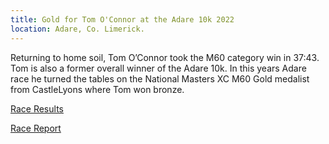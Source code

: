 ```yaml
---
title: Gold for Tom O'Connor at the Adare 10k 2022 
location: Adare, Co. Limerick.
---
```


Returning to home soil, Tom O’Connor took the M60 category win in 37:43. Tom is also a former overall winner of the Adare 10k. In this years Adare race he turned the tables on the National Masters XC M60 Gold medalist from CastleLyons where Tom won bronze.

<a href="https://www.myrunresults.com/events/adare_10k_2022/4207/results" target="_blank" rel="noopener noreferrer">Race Results</a>

<a href="https://www.myrunresults.com/events/adare_10k_2022/4207/racereport" target="_blank" rel="noopener noreferrer">Race Report</a>
 
